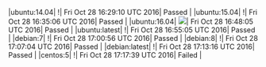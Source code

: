 |ubuntu:14.04| \![](https://cdn.rawgit.com/Neilpang/letest/master/status/ubuntu-14.04.svg?1477672150)| Fri Oct 28 16:29:10 UTC 2016| Passed |
|ubuntu:15.04| \![](https://cdn.rawgit.com/Neilpang/letest/master/status/ubuntu-15.04.svg?1477672506)| Fri Oct 28 16:35:06 UTC 2016| Passed |
|ubuntu:16.04| ![](https://cdn.rawgit.com/Neilpang/letest/master/status/ubuntu-16.04.svg?1477673285)| Fri Oct 28 16:48:05 UTC 2016| Passed |
|ubuntu:latest| \![](https://cdn.rawgit.com/Neilpang/letest/master/status/ubuntu-latest.svg?1477673705)| Fri Oct 28 16:55:05 UTC 2016| Passed |
|debian:7| \![](https://cdn.rawgit.com/Neilpang/letest/master/status/debian-7.svg?1477674056)| Fri Oct 28 17:00:56 UTC 2016| Passed |
|debian:8| \![](https://cdn.rawgit.com/Neilpang/letest/master/status/debian-8.svg?1477674424)| Fri Oct 28 17:07:04 UTC 2016| Passed |
|debian:latest| \![](https://cdn.rawgit.com/Neilpang/letest/master/status/debian-latest.svg?1477674796)| Fri Oct 28 17:13:16 UTC 2016| Passed |
|centos:5| \![](https://cdn.rawgit.com/Neilpang/letest/master/status/centos-5.svg?1477675059)| Fri Oct 28 17:17:39 UTC 2016| Failed |
